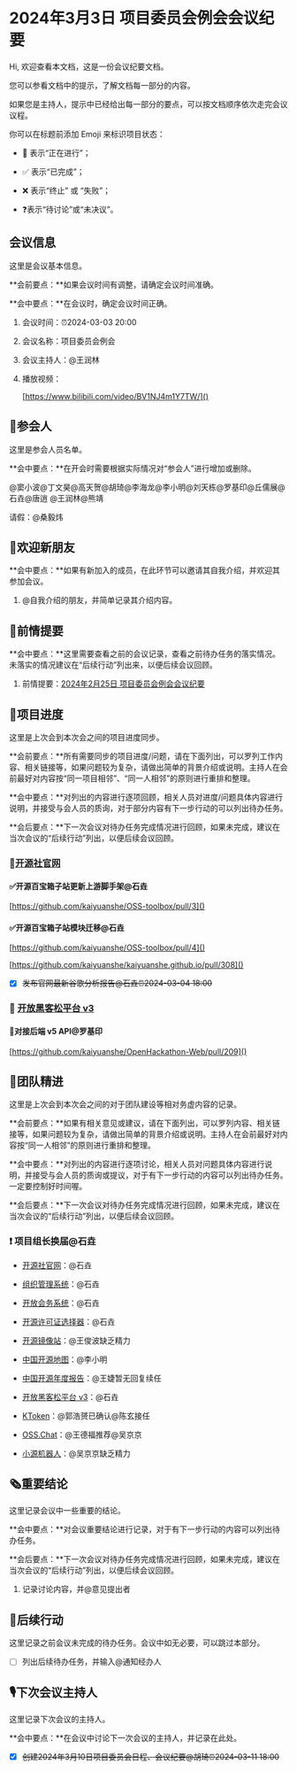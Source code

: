 # 2024年3月3日 项目委员会例会会议纪要

<div class="callout">

Hi, 欢迎查看本文档，这是一份会议纪要文档。

您可以参看文档中的提示，了解文档每一部分的内容。

如果您是主持人，提示中已经给出每一部分的要点，可以按文档顺序依次走完会议议程。



你可以在标题前添加 Emoji 来标识项目状态：

- 🚧 表示“正在进行”；

- ✅ 表示“已完成”；

- ❌ 表示“终止” 或 “失败”；

- ❓表示“待讨论”或“未决议”。

</div>

## 会议信息

<div class="callout">

这里是会议基本信息。

**会前要点：**如果会议时间有调整，请确定会议时间准确。

**会中要点：**在会议时，确定会议时间正确。

</div>

1. 会议时间：⏰2024-03-03 20:00

2. 会议名称：项目委员会例会

3. 会议主持人：@王润林

4. 播放视频：

    [https://www.bilibili.com/video/BV1NJ4m1Y7TW/]()

## 👤参会人

<div class="callout">

这里是参会人员名单。

**会中要点：**在开会时需要根据实际情况对“参会人”进行增加或删除。

</div>

@窦小波@丁文昊@高天贺@胡琦@李海龙@李小明@刘天栋@罗基印@丘儒展@石垚@唐逍 @王润林@熊靖

请假：@桑毅炜



## 👏欢迎新朋友

<div class="callout">

**会中要点：**如果有新加入的成员，在此环节可以邀请其自我介绍，并欢迎其参加会议。

</div>

1. @自我介绍的朋友，并简单记录其介绍内容。



## 📄前情提要

<div class="callout">

**会中要点：**这里需要查看之前的会议记录，查看之前待办任务的落实情况。未落实的情况建议在“后续行动”列出来，以便后续会议回顾。

</div>

1. 前情提要：[2024年2月25日 项目委员会例会会议纪要](https://kaiyuanshe.feishu.cn/wiki/N84xwQpvQiXXxpkm8GYcFbf0nSe)



## 🚧项目进度

<div class="callout">

这里是上次会到本次会之间的项目进度同步。

**会前要点：**所有需要同步的项目进度/问题，请在下面列出，可以罗列工作内容、相关链接等，如果问题较为复杂，请做出简单的背景介绍或说明。主持人在会前最好对内容按“同一项目相邻”、“同一人相邻”的原则进行重排和整理。

**会中要点：**对列出的内容进行逐项回顾，相关人员对进度/问题具体内容进行说明，并接受与会人员的质询，对于部分内容有下一步行动的可以列出待办任务。

**会后要点：**下一次会议对待办任务完成情况进行回顾，如果未完成，建议在当次会议的“后续行动”列出，以便后续会议回顾。

</div>

### 🚧[开源社官网](https://kaiyuanshe.feishu.cn/wiki/wikcn6FQGVV8q9FZk9F3rTPKaFe)

#### ✅开源百宝箱子站更新上游脚手架@石垚

[https://github.com/kaiyuanshe/OSS-toolbox/pull/3]()

#### ✅开源百宝箱子站模块迁移@石垚

[https://github.com/kaiyuanshe/OSS-toolbox/pull/4]()

[https://github.com/kaiyuanshe/kaiyuanshe.github.io/pull/308]()

* [x] ~~发布官网最新谷歌分析报告@石垚⏰2024-03-04 18:00~~

### 🚧 [开放黑客松平台 v3](https://kaiyuanshe.feishu.cn/wiki/UPrXwO0XailyQVkv4lGcED8inBe)

#### 🚧对接后端 v5 API@罗基印

[https://github.com/kaiyuanshe/OpenHackathon-Web/pull/209]()

## 🤼团队精进

<div class="callout">

这里是上次会到本次会之间的对于团队建设等相对务虚内容的记录。

**会前要点：**如果有相关意见或建议，请在下面列出，可以罗列内容、相关链接等，如果问题较为复杂，请做出简单的背景介绍或说明。主持人在会前最好对内容按“同一人相邻”的原则进行重排和整理。

**会中要点：**对列出的内容进行逐项讨论，相关人员对问题具体内容进行说明，并接受与会人员的质询或提议，对于有下一步行动的内容可以列出待办任务。一定要控制好时间喔。

**会后要点：**下一次会议对待办任务完成情况进行回顾，如果未完成，建议在当次会议的“后续行动”列出，以便后续会议回顾。

</div>

### ❗ 项目组长换届@石垚

- [开源社官网](https://kaiyuanshe.feishu.cn/wiki/wikcn6FQGVV8q9FZk9F3rTPKaFe)：@石垚

- [组织管理系统](https://kaiyuanshe.feishu.cn/wiki/VpY9wRitDiiObVkNsXycWP3Gnmf)：@石垚

- [开放会务系统](https://kaiyuanshe.feishu.cn/wiki/wikcnuUsRHqJF0qhShySwECmWlx)：@石垚

- [开源许可证选择器](https://kaiyuanshe.feishu.cn/wiki/wikcnRn5pkE3BSvqFUMkJPymaG3)：@石垚

- [开源镜像站](https://kaiyuanshe.feishu.cn/wiki/A1JSwFP0ti44QTkhGqncTQMYnDb)：@王俊波缺乏精力

- [中国开源地图](https://kaiyuanshe.feishu.cn/wiki/wikcnZPJ7YvMU2Qkkxu2GT7TGoh)：@李小明

- [中国开源年度报告](https://kaiyuanshe.feishu.cn/wiki/wikcnUDeVll6PNzw900yPV71Sxd)：@王婕暂无回复续任

- [开放黑客松平台 v3](https://kaiyuanshe.feishu.cn/wiki/UPrXwO0XailyQVkv4lGcED8inBe)：@石垚

- [KToken](https://kaiyuanshe.feishu.cn/wiki/wikcnnpaFGG3anuwxIfsp4M9c0c)：@郭浩赟已确认@陈玄接任

- [OSS\.Chat](https://kaiyuanshe.feishu.cn/wiki/wikcnvdsaxkJjeTaFB0TP0gYG0e)：@王德福推荐@吴京京

- [小源机器人](https://kaiyuanshe.feishu.cn/wiki/wikcn6QarP6Sidgdu4eAv7ZTBc0)：@吴京京缺乏精力

## 🗞️重要结论

<div class="callout">

这里记录会议中一些重要的结论。

**会中要点：**对会议重要结论进行记录，对于有下一步行动的内容可以列出待办任务。

**会后要点：**下一次会议对待办任务完成情况进行回顾，如果未完成，建议在当次会议的“后续行动”列出，以便后续会议回顾。

</div>

1. 记录讨论内容，并@意见提出者



## 🤺后续行动

<div class="callout">

这里记录之前会议未完成的待办任务。会议中如无必要，可以跳过本部分。

</div>

* [ ] 列出后续待办任务，并输入@通知经办人



## 🎙️下次会议主持人

<div class="callout">

这里记录下次会议的主持人。

**会中要点：**在会议中讨论下一次会议的主持人，并记录在此处。

</div>

* [x] ~~创建2024年3月10日项目委员会日程、会议纪要@胡琦⏰2024-03-11 18:00~~



